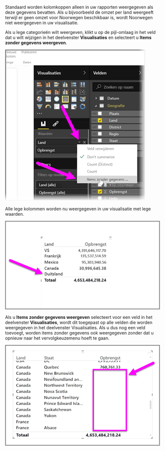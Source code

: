 Standaard worden kolomkoppen alleen in uw rapporten weergegeven als deze gegevens bevatten. Als u bijvoorbeeld de omzet per land weergeeft terwijl er geen omzet voor Noorwegen beschikbaar is, wordt Noorwegen niet weergegeven in uw visualisatie.

Als u lege categorieën wilt weergeven, klikt u op de pijl-omlaag in het veld dat u wilt wijzigen in het deelvenster **Visualisaties** en selecteert u **Items zonder gegevens weergeven**.

![](media/3-11c-display-empty-categories/3-11c_1.png)

Alle lege kolommen worden nu weergegeven in uw visualisatie met lege waarden.

![](media/3-11c-display-empty-categories/3-11c_2.png)

Als u **Items zonder gegevens weergeven** selecteert voor een veld in het deelvenster **Visualisaties**, wordt dit toegepast op alle velden die worden weergegeven in het deelvenster Visualisaties. Als u dus nog een veld toevoegt, worden items zonder gegevens ook weergegeven zonder dat u opnieuw naar het vervolgkeuzemenu hoeft te gaan.

![](media/3-11c-display-empty-categories/3-11c_3.png)

